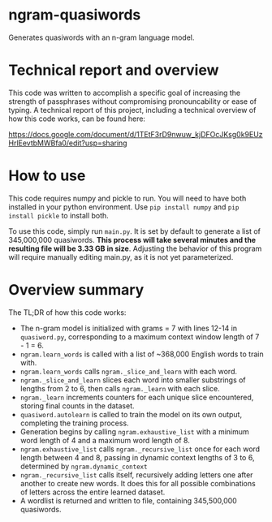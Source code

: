 # ngram-quasiwords
Generates quasiwords with an n-gram language model.

# Technical report and overview
This code was written to accomplish a specific goal of increasing the strength of passphrases without compromising pronouncability or ease of typing. A technical report of this project, including a technical overview of how this code works, can be found here:

https://docs.google.com/document/d/1TEtF3rD9nwuw_kjDFOcJKsg0k9EUzHrlEevtbMWBfa0/edit?usp=sharing

# How to use
This code requires numpy and pickle to run. You will need to have both installed in your python environment. Use `pip install numpy` and `pip install pickle` to install both.

To use this code, simply run `main.py`. It is set by default to generate a list of 345,000,000 quasiwords. **This process will take several minutes and the resulting file will be 3.33 GB in size**. Adjusting the behavior of this program will require manually editing main.py, as it is not yet parameterized.

# Overview summary
The TL;DR of how this code works:

- The n-gram model is initialized with grams = 7 with lines 12-14 in `quasiword.py`, corresponding to a maximum context window length of 7 - 1 = 6.
- `ngram.learn_words` is called with a list of ~368,000 English words to train with.
- `ngram.learn_words` calls `ngram._slice_and_learn` with each word.
- `ngram._slice_and_learn` slices each word into smaller substrings of lengths from 2 to 6, then calls `ngram._learn` with each slice.
- `ngram._learn` increments counters for each unique slice encountered, storing final counts in the dataset.
- `quasiword.autolearn` is called to train the model on its own output, completing the training process.
- Generation begins by calling `ngram.exhaustive_list` with a minimum word length of 4 and a maximum word length of 8.
- `ngram.exhaustive_list` calls `ngram._recursive_list` once for each word length between 4 and 8, passing in dynamic context lengths of 3 to 6, determined by `ngram.dynamic_context`
- `ngram._recursive_list` calls itself, recursively adding letters one after another to create new words. It does this for all possible combinations of letters across the entire learned dataset.
- A wordlist is returned and written to file, containing 345,500,000 quasiwords.
